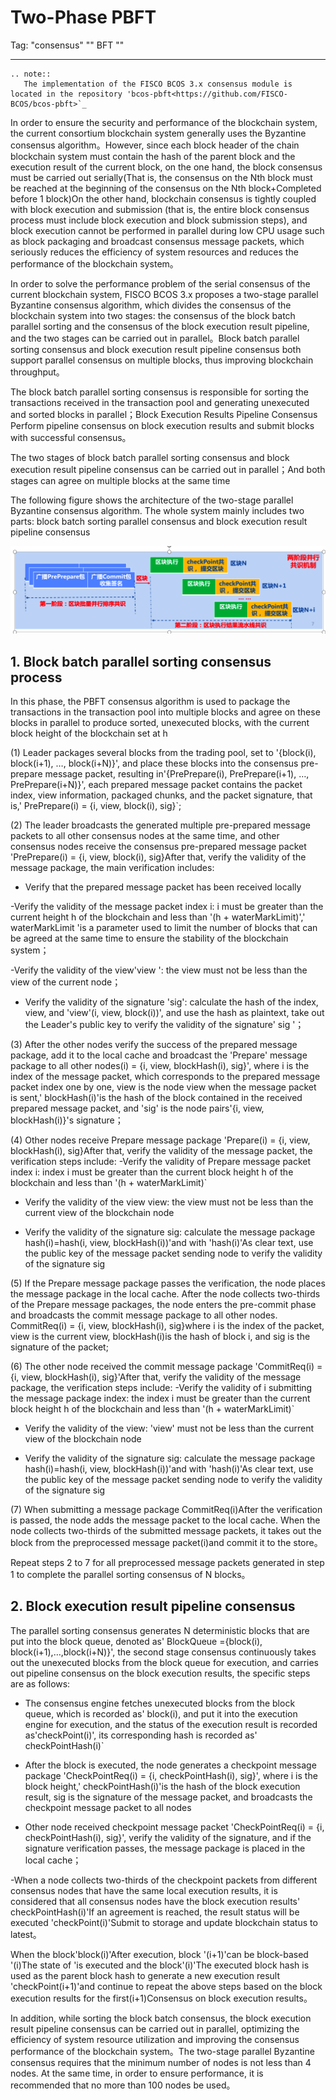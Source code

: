 # Two-Phase PBFT

Tag: "consensus" "" BFT ""

----------

```eval_rst
.. note::
   The implementation of the FISCO BCOS 3.x consensus module is located in the repository 'bcos-pbft<https://github.com/FISCO-BCOS/bcos-pbft>`_
```

In order to ensure the security and performance of the blockchain system, the current consortium blockchain system generally uses the Byzantine consensus algorithm。However, since each block header of the chain blockchain system must contain the hash of the parent block and the execution result of the current block, on the one hand, the block consensus must be carried out serially(That is, the consensus on the Nth block must be reached at the beginning of the consensus on the Nth block+Completed before 1 block)On the other hand, blockchain consensus is tightly coupled with block execution and submission (that is, the entire block consensus process must include block execution and block submission steps), and block execution cannot be performed in parallel during low CPU usage such as block packaging and broadcast consensus message packets, which seriously reduces the efficiency of system resources and reduces the performance of the blockchain system。

In order to solve the performance problem of the serial consensus of the current blockchain system, FISCO BCOS 3.x proposes a two-stage parallel Byzantine consensus algorithm, which divides the consensus of the blockchain system into two stages: the consensus of the block batch parallel sorting and the consensus of the block execution result pipeline, and the two stages can be carried out in parallel。Block batch parallel sorting consensus and block execution result pipeline consensus both support parallel consensus on multiple blocks, thus improving blockchain throughput。

The block batch parallel sorting consensus is responsible for sorting the transactions received in the transaction pool and generating unexecuted and sorted blocks in parallel；Block Execution Results Pipeline Consensus Perform pipeline consensus on block execution results and submit blocks with successful consensus。

The two stages of block batch parallel sorting consensus and block execution result pipeline consensus can be carried out in parallel；And both stages can agree on multiple blocks at the same time


The following figure shows the architecture of the two-stage parallel Byzantine consensus algorithm. The whole system mainly includes two parts: block batch sorting parallel consensus and block execution result pipeline consensus

![](../../../images/design/consensus_design.png)

## 1. Block batch parallel sorting consensus process

In this phase, the PBFT consensus algorithm is used to package the transactions in the transaction pool into multiple blocks and agree on these blocks in parallel to produce sorted, unexecuted blocks, with the current block height of the blockchain set at h

(1) Leader packages several blocks from the trading pool, set to '{block(i), block(i+1), …, block(i+N)}', and place these blocks into the consensus pre-prepare message packet, resulting in'{PrePrepare(i), PrePrepare(i+1), …, PrePrepare(i+N)}', each prepared message packet contains the packet index, view information, packaged chunks, and the packet signature, that is,' PrePrepare(i) = {i, view, block(i), sig}`;

(2) The leader broadcasts the generated multiple pre-prepared message packets to all other consensus nodes at the same time, and other consensus nodes receive the consensus pre-prepared message packet 'PrePrepare(i) = {i, view, block(i), sig}After that, verify the validity of the message package, the main verification includes:

- Verify that the prepared message packet has been received locally

-Verify the validity of the message packet index i: i must be greater than the current height h of the blockchain and less than '(h + waterMarkLimit)',' waterMarkLimit 'is a parameter used to limit the number of blocks that can be agreed at the same time to ensure the stability of the blockchain system；

-Verify the validity of the view'view ': the view must not be less than the view of the current node；

- Verify the validity of the signature 'sig': calculate the hash of the index, view, and 'view'(i, view, block(i))', and use the hash as plaintext, take out the Leader's public key to verify the validity of the signature' sig '；

(3) After the other nodes verify the success of the prepared message package, add it to the local cache and broadcast the 'Prepare' message package to all other nodes(i) = {i, view, blockHash(i), sig}', where i is the index of the message packet, which corresponds to the prepared message packet index one by one, view is the node view when the message packet is sent,' blockHash(i)'is the hash of the block contained in the received prepared message packet, and 'sig' is the node pairs'{i, view, blockHash(i)}'s signature；

(4) Other nodes receive Prepare message package 'Prepare(i) = {i, view, blockHash(i), sig}After that, verify the validity of the message packet, the verification steps include:
-Verify the validity of Prepare message packet index i: index i must be greater than the current block height h of the blockchain and less than '(h + waterMarkLimit)`

- Verify the validity of the view view: the view must not be less than the current view of the blockchain node

- Verify the validity of the signature sig: calculate the message package hash(i)=hash(i, view, blockHash(i))'and with 'hash(i)'As clear text, use the public key of the message packet sending node to verify the validity of the signature sig

(5) If the Prepare message package passes the verification, the node places the message package in the local cache. After the node collects two-thirds of the Prepare message packages, the node enters the pre-commit phase and broadcasts the commit message package to all other nodes. CommitReq(i) = {i, view, blockHash(i), sig}where i is the index of the packet, view is the current view, blockHash(i)is the hash of block i, and sig is the signature of the packet;

(6) The other node received the commit message package 'CommitReq(i) = {i, view, blockHash(i), sig}'After that, verify the validity of the message package, the verification steps include:
-Verify the validity of i submitting the message package index: the index i must be greater than the current block height h of the blockchain and less than '(h + waterMarkLimit)`

- Verify the validity of the view: 'view' must not be less than the current view of the blockchain node

- Verify the validity of the signature sig: calculate the message package hash(i)=hash(i, view, blockHash(i))'and with 'hash(i)'As clear text, use the public key of the message packet sending node to verify the validity of the signature sig

(7) When submitting a message package CommitReq(i)After the verification is passed, the node adds the message packet to the local cache. When the node collects two-thirds of the submitted message packets, it takes out the block from the preprocessed message packet(i)and commit it to the store。

Repeat steps 2 to 7 for all preprocessed message packets generated in step 1 to complete the parallel sorting consensus of N blocks。

## 2. Block execution result pipeline consensus

The parallel sorting consensus generates N deterministic blocks that are put into the block queue, denoted as' BlockQueue ={block(i), block(i+1),…,block(i+N)}', the second stage consensus continuously takes out the unexecuted blocks from the block queue for execution, and carries out pipeline consensus on the block execution results, the specific steps are as follows:

- The consensus engine fetches unexecuted blocks from the block queue, which is recorded as' block(i), and put it into the execution engine for execution, and the status of the execution result is recorded as'checkPoint(i)', its corresponding hash is recorded as' checkPointHash(i)`

- After the block is executed, the node generates a checkpoint message package 'CheckPointReq(i) = {i, checkPointHash(i), sig}', where i is the block height,' checkPointHash(i)'is the hash of the block execution result, sig is the signature of the message packet, and broadcasts the checkpoint message packet to all nodes

- Other node received checkpoint message packet 'CheckPointReq(i) = {i, checkPointHash(i), sig}', verify the validity of the signature, and if the signature verification passes, the message package is placed in the local cache；

-When a node collects two-thirds of the checkpoint packets from different consensus nodes that have the same local execution results, it is considered that all consensus nodes have the block execution results' checkPointHash(i)'If an agreement is reached, the result status will be executed 'checkPoint(i)'Submit to storage and update blockchain status to latest。

When the block'block(i)'After execution, block '(i+1)'can be block-based '(i)The state of 'is executed and the block'(i)'The executed block hash is used as the parent block hash to generate a new execution result 'checkPoint(i+1)'and continue to repeat the above steps based on the block execution results for the first(i+1)Consensus on block execution results。

In addition, while sorting the block batch consensus, the block execution result pipeline consensus can be carried out in parallel, optimizing the efficiency of system resource utilization and improving the consensus performance of the blockchain system。The two-stage parallel Byzantine consensus requires that the minimum number of nodes is not less than 4 nodes. At the same time, in order to ensure performance, it is recommended that no more than 100 nodes be used。
